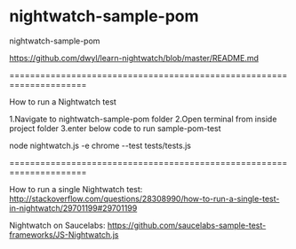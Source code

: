 # nightwatch-sample-pom
nightwatch-sample-pom


https://github.com/dwyl/learn-nightwatch/blob/master/README.md

=====================================================================

How to run a Nightwatch test

1.Navigate to nightwatch-sample-pom folder
2.Open terminal from inside project folder
3.enter below code to run sample-pom-test

node nightwatch.js -e chrome --test tests/tests.js


=====================================================================

How to run a single Nightwatch test: http://stackoverflow.com/questions/28308990/how-to-run-a-single-test-in-nightwatch/29701199#29701199


Nightwatch on Saucelabs: https://github.com/saucelabs-sample-test-frameworks/JS-Nightwatch.js




